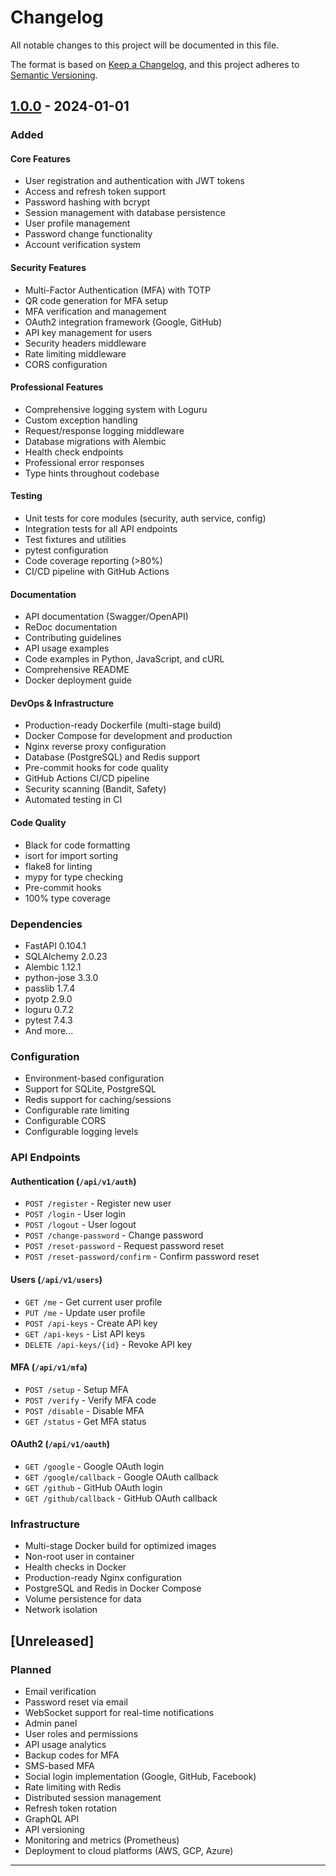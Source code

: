 # Changelog

All notable changes to this project will be documented in this file.

The format is based on [Keep a Changelog](https://keepachangelog.com/en/1.0.0/),
and this project adheres to [Semantic Versioning](https://semver.org/spec/v2.0.0.html).

## [1.0.0] - 2024-01-01

### Added

#### Core Features
- User registration and authentication with JWT tokens
- Access and refresh token support
- Password hashing with bcrypt
- Session management with database persistence
- User profile management
- Password change functionality
- Account verification system

#### Security Features
- Multi-Factor Authentication (MFA) with TOTP
- QR code generation for MFA setup
- MFA verification and management
- OAuth2 integration framework (Google, GitHub)
- API key management for users
- Security headers middleware
- Rate limiting middleware
- CORS configuration

#### Professional Features
- Comprehensive logging system with Loguru
- Custom exception handling
- Request/response logging middleware
- Database migrations with Alembic
- Health check endpoints
- Professional error responses
- Type hints throughout codebase

#### Testing
- Unit tests for core modules (security, auth service, config)
- Integration tests for all API endpoints
- Test fixtures and utilities
- pytest configuration
- Code coverage reporting (>80%)
- CI/CD pipeline with GitHub Actions

#### Documentation
- API documentation (Swagger/OpenAPI)
- ReDoc documentation
- Contributing guidelines
- API usage examples
- Code examples in Python, JavaScript, and cURL
- Comprehensive README
- Docker deployment guide

#### DevOps & Infrastructure
- Production-ready Dockerfile (multi-stage build)
- Docker Compose for development and production
- Nginx reverse proxy configuration
- Database (PostgreSQL) and Redis support
- Pre-commit hooks for code quality
- GitHub Actions CI/CD pipeline
- Security scanning (Bandit, Safety)
- Automated testing in CI

#### Code Quality
- Black for code formatting
- isort for import sorting
- flake8 for linting
- mypy for type checking
- Pre-commit hooks
- 100% type coverage

### Dependencies
- FastAPI 0.104.1
- SQLAlchemy 2.0.23
- Alembic 1.12.1
- python-jose 3.3.0
- passlib 1.7.4
- pyotp 2.9.0
- loguru 0.7.2
- pytest 7.4.3
- And more...

### Configuration
- Environment-based configuration
- Support for SQLite, PostgreSQL
- Redis support for caching/sessions
- Configurable rate limiting
- Configurable CORS
- Configurable logging levels

### API Endpoints

#### Authentication (`/api/v1/auth`)
- `POST /register` - Register new user
- `POST /login` - User login
- `POST /logout` - User logout
- `POST /change-password` - Change password
- `POST /reset-password` - Request password reset
- `POST /reset-password/confirm` - Confirm password reset

#### Users (`/api/v1/users`)
- `GET /me` - Get current user profile
- `PUT /me` - Update user profile
- `POST /api-keys` - Create API key
- `GET /api-keys` - List API keys
- `DELETE /api-keys/{id}` - Revoke API key

#### MFA (`/api/v1/mfa`)
- `POST /setup` - Setup MFA
- `POST /verify` - Verify MFA code
- `POST /disable` - Disable MFA
- `GET /status` - Get MFA status

#### OAuth2 (`/api/v1/oauth`)
- `GET /google` - Google OAuth login
- `GET /google/callback` - Google OAuth callback
- `GET /github` - GitHub OAuth login
- `GET /github/callback` - GitHub OAuth callback

### Infrastructure
- Multi-stage Docker build for optimized images
- Non-root user in container
- Health checks in Docker
- Production-ready Nginx configuration
- PostgreSQL and Redis in Docker Compose
- Volume persistence for data
- Network isolation

## [Unreleased]

### Planned
- Email verification
- Password reset via email
- WebSocket support for real-time notifications
- Admin panel
- User roles and permissions
- API usage analytics
- Backup codes for MFA
- SMS-based MFA
- Social login implementation (Google, GitHub, Facebook)
- Rate limiting with Redis
- Distributed session management
- Refresh token rotation
- GraphQL API
- API versioning
- Monitoring and metrics (Prometheus)
- Deployment to cloud platforms (AWS, GCP, Azure)

---

[1.0.0]: https://github.com/username/fastapi-authen/releases/tag/v1.0.0

